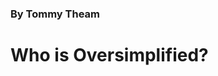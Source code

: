 <!DOCTYPE html>
<html>
 <head>
   <title>Oversimplified Fan Page</title>
 </head>
<body>
 <h3>By Tommy Theam</h3>
 <h1>Who is Oversimplified?</h1>
 <img src="https://www.google.com/imgres?imgurl=https%3A%2F%2Fd3dbooq5a0yc71.cloudfront.net%2F2020%2F09%2FAsset_1_2048x2048.png&tbnid=aM6DlfrEqya7uM&vet=12ahUKEwjC1Jmm8cOBAxWGNEQIHYJ2BRQQMygCegQIARBu..i&imgrefurl=https%3A%2F%2Fwww.creatorhandbook.net%2Foversimplified-a-youtube-empire%2F&docid=dIWYaAwLZjmH3M&w=2047&h=819&q=oversimplified&safe=active&ved=2ahUKEwjC1Jmm8cOBAxWGNEQIHYJ2BRQQMygCegQIARBu>
  
</body>



















  
</html>
